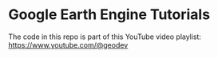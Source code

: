 # Google Earth Engine Tutorials

The code in this repo is part of this YouTube video playlist: https://www.youtube.com/@geodev
